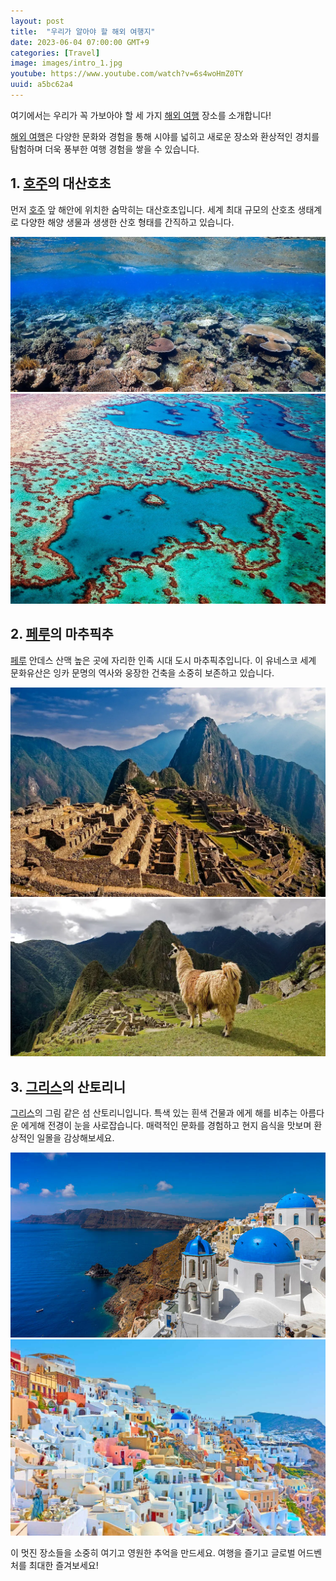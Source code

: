 ```yaml
---
layout: post
title:  "우리가 알아야 할 해외 여행지"
date: 2023-06-04 07:00:00 GMT+9
categories: [Travel]
image: images/intro_1.jpg
youtube: https://www.youtube.com/watch?v=6s4woHmZ0TY
uuid: a5bc62a4
---
```


여기에서는 우리가 꼭 가보아야 할 세 가지 [해외 여행][topic] 장소를 소개합니다!

[해외 여행][topic]은 다양한 문화와 경험을 통해 시야를 넓히고 새로운 장소와 환상적인 경치를 탐험하며 더욱 풍부한 여행 경험을 쌓을 수 있습니다. 

## 1. [호주][main1]의 대산호초

먼저 [호주][main1] 앞 해안에 위치한 숨막히는 대산호초입니다. 세계 최대 규모의 산호초 생태계로 다양한 해양 생물과 생생한 산호 형태를 간직하고 있습니다.

![1_1.jpg](images/1_1.jpg)
![1_2.jpg](images/1_2.jpg)

## 2. [페루][main2]의 마추픽추

[페루][main2] 안데스 산맥 높은 곳에 자리한 인족 시대 도시 마추픽추입니다. 이 유네스코 세계 문화유산은 잉카 문명의 역사와 웅장한 건축을 소중히 보존하고 있습니다.

![2_1.webp](images/2_1.webp)
![2_2.jpg](images/2_2.webp)

## 3. [그리스][main3]의 산토리니

[그리스][main3]의 그림 같은 섬 산토리니입니다. 특색 있는 흰색 건물과 에게 해를 비추는 아름다운 에게해 전경이 눈을 사로잡습니다. 매력적인 문화를 경험하고 현지 음식을 맛보며 환상적인 일몰을 감상해보세요.

![3_1.jpg](images/3_1.jpg)
![3_2.jpg](images/3_2.jpg)

이 멋진 장소들을 소중히 여기고 영원한 추억을 만드세요. 여행을 즐기고 글로벌 어드벤처를 최대한 즐겨보세요!

[topic]: https://www.google.com/search?q=해외여행
[main1]: https://www.google.com/search?q=호주
[main2]: https://www.google.com/search?q=페루
[main3]: https://www.google.com/search?q=그리스